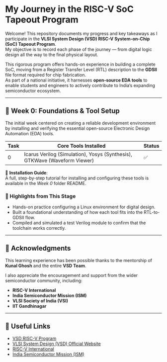 # My Journey in the RISC-V SoC Tapeout Program  

Welcome! This repository documents my progress and key takeaways as I participate in the **VLSI System Design (VSD) RISC-V System-on-Chip (SoC) Tapeout Program**.  
My objective is to record each phase of the journey — from digital logic design all the way to the final physical layout.  

This rigorous program offers hands-on experience in building a complete SoC, moving from a Register Transfer Level (RTL) description to the **GDSII** file format required for chip fabrication.  
As part of a national initiative, it harnesses **open-source EDA tools** to enable students and engineers to actively contribute to India’s expanding semiconductor ecosystem.  

---

## 📅 Week 0: Foundations & Tool Setup  

The initial week centered on creating a reliable development environment by installing and verifying the essential open-source Electronic Design Automation (EDA) tools.  

| Task | Core Tools Installed | Status |
|------|----------------------|--------|
| 0 | Icarus Verilog (Simulation), Yosys (Synthesis), GTKWave (Waveform Viewer) | ✅ |

📝 **Installation Guide**:  
A full, step-by-step tutorial for installing and configuring these tools is available in the *Week 0* folder README.  

### 🌟 Highlights from This Stage  

- Hands-on practice configuring a Linux environment for digital design.  
- Built a foundational understanding of how each tool fits into the RTL-to-GDSII flow.  
- Compiled and simulated a test Verilog module to confirm that the toolchain works correctly.  

---

## 🙏 Acknowledgments  

This learning experience has been possible thanks to the mentorship of **Kunal Ghosh** and the entire **VSD Team**.  

I also appreciate the encouragement and support from the wider semiconductor community, including:  

- **RISC-V International**  
- **India Semiconductor Mission (ISM)**  
- **VLSI Society of India (VSI)**  
- **IIT Gandhinagar**  

---

## 🔗 Useful Links  

- [VSD RISC-V Program](#)  
- [VLSI System Design (VSD) Official Website](#)  
- [RISC-V International](#)  
- [India Semiconductor Mission (ISM)](#)  
